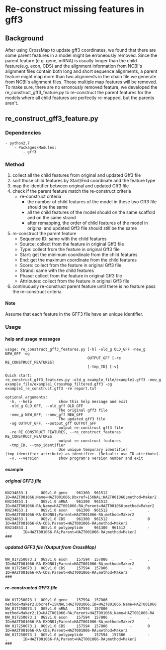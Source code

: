 # Re-construct missing features in gff3

## Background

After using CrossMap to update gff3 coordinates, we found that there are some parent features in a model might be erroneously removed. Since the parent feature (e.g. gene, mRNA) is usually longer than the child feature(e.g. exon, CDS) and the alignment information from NCBI's alignment files contain both long and short sequence alignments, a parent feature might map more than two alignments in the chain file we generate from NCBI's alignment files. Those multiple map features will be removed. To make sure, there are no erronously removed feature, we developed the re_construct_gff3_feature.py to re-construct the parent features for the models where all child features are perfectly re-mapped, but the parents aren't.

## re_construct_gff3_feature.py

### Dependencies

    - python2.7
        - Packages/Modules:
            - gff3

### Method

1. collect all the child features from original and updated Gff3 file
2. sort those child features by Start/End coordinate and the feature type
3. map the identifier between original and updated Gff3 file
4. check if the parent feature match the re-construct criteria
    - re-construct criteria
        - the number of child features of the model in these two Gff3 file should be the same
        - all the child features of the model should on the same scaffold and on the same strand
        - after remapping, the order of child features of the model in original and updated Gff3 file should still be the same
5. re-construct the parent feature
    - Sequence ID: same with the child features
    - Source: collect from the feature in original Gff3 file
    - Type: collect from the feature in original Gff3 file
    - Start: get the minimum coordinate from the child features
    - End: get the maximum coordinate from the child features
    - Score: collect from the feature in original Gff3 file
    - Strand: same with the child features
    - Phase: collect from the feature in original Gff3 file
    - Attributes: collect from the feature in original Gff3 file
6. continuously re-construct parent feature until there is no feature pass the re-construct criteria
#### Note
Assume that each feature in the GFF3 file have an unique identifier.

### Usage
#### help and usage messages

```shell
usage: re_construct_gff3_features.py [-h] -old_g OLD_GFF -new_g NEW_GFF -og
                                     OUTPUT_GFF [-re RE_CONSTRUCT_FEATURES]
                                     [-tmp_ID] [-v]

Quick start:
re_construct_gff3_features.py -old_g example_file/example1.gff3 -new_g example_file/example1_CrossMap_filtered.gff3 -og example1_re_construct.gff3 -re report.txt

optional arguments:
  -h, --help            show this help message and exit
  -old_g OLD_GFF, --old_gff OLD_GFF
                        The original gff3 file
  -new_g NEW_GFF, --new_gff NEW_GFF
                        The updated gff3 file
  -og OUTPUT_GFF, --output_gff OUTPUT_GFF
                        output re-construct gff3 file
  -re RE_CONSTRUCT_FEATURES, --re_construct_features RE_CONSTRUCT_FEATURES
                        output re-construct features
  -tmp_ID, --tmp_identifier
                        Use unique temporary identifier (tmp_identifier attribute) as identifier. (Default: use ID attribute).
  -v, --version         show program's version number and exit
```

#### example
##### original GFF3 file
```shell
KN234853.1      OGSv1.0 gene    961300  961512  .       -       .       ID=HAZT001066;Name=HAZT001066;Dbxref=I5KNAL:HAZT001066;method=Maker2
KN234853.1      OGSv1.0 mRNA    961300  961512  .       -       .       ID=HAZT001066-RA;Name=HAZT001066-RA;Parent=HAZT001066;method=Maker2
KN234853.1      OGSv1.0 exon    961300  961512  .       -       .       ID=HAZT001066-RA-EXON01;Parent=HAZT001066-RA;method=Maker2
KN234853.1      OGSv1.0 CDS     961300  961512  .       -       0       ID=HAZT001066-RA-CDS;Parent=HAZT001066-RA;method=Maker2
KN234853.1      OGSv1.0 polypeptide     961300  961512  .       -       .       ID=HAZT001066-PA;Parent=HAZT001066-RA;method=Maker2
###
```
##### updated GFF3 file (Output from CrossMap)
```shell
NW_017250073.1  OGSv1.0 exon    157594  157806  .       -       .       ID=HAZT001066-RA-EXON01;Parent=HAZT001066-RA;method=Maker2
NW_017250073.1  OGSv1.0 CDS     157594  157806  .       -       0       ID=HAZT001066-RA-CDS;Parent=HAZT001066-RA;method=Maker2
###
```

##### re-constructed GFF3 file
```shell
NW_017250073.1  OGSv1.0 gene    157594  157806  .       -       .       method=Maker2;Dbxref=I5KNAL:HAZT001066;ID=HAZT001066;Name=HAZT001066
NW_017250073.1  OGSv1.0 mRNA    157594  157806  .       -       .       method=Maker2;ID=HAZT001066-RA;Parent=HAZT001066;Name=HAZT001066-RA
NW_017250073.1  OGSv1.0 exon    157594  157806  .       -       .       ID=HAZT001066-RA-EXON01;Parent=HAZT001066-RA;method=Maker2
NW_017250073.1  OGSv1.0 CDS     157594  157806  .       -       0       ID=HAZT001066-RA-CDS;Parent=HAZT001066-RA;method=Maker2
NW_017250073.1  OGSv1.0 polypeptide     157594  157806  .       -       .       ID=HAZT001066-PA;Parent=HAZT001066-RA;method=Maker2
###
```
